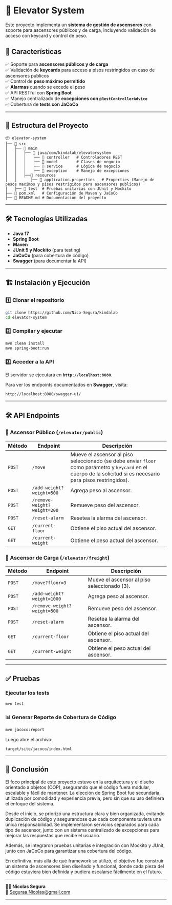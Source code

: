# 🚀 Elevator System

Este proyecto implementa un **sistema de gestión de ascensores** con soporte para ascensores públicos y de carga, incluyendo validación de acceso con keycard y control de peso.

## 📌 Características

✅ Soporte para **ascensores públicos y de carga**  
✅ Validación de **keycards** para acceso a pisos restringidos en caso de ascensores publicos  
✅ Control de **peso máximo permitido**  
✅ **Alarmas** cuando se excede el peso  
✅ API RESTful con **Spring Boot**  
✅ Manejo centralizado de **excepciones con `@RestControllerAdvice`**  
✅ Cobertura de **tests con JaCoCo**  

---

## 📂 Estructura del Proyecto

```
📦 elevator-system
├── 📂 src
│   ├── 📂 main
│   │   ├── 📂 java/com/kindalab/elevatorsystem
│   │   │   ├── 📂 controller   # Controladores REST
│   │   │   ├── 📂 model        # Clases de negocio
│   │   │   ├── 📂 service      # Lógica de negocio
│   │   │   ├── 📂 exception    # Manejo de excepciones
│   │   ├──📂 resources
│   │      ├── 📂 application.properties   # Properties (Manejo de pesos maximos y pisos restrigidos para ascensores publicos)
│   ├── 📂 test  # Pruebas unitarias con JUnit y Mockito
├── 📄 pom.xml   # Configuración de Maven y JaCoCo
├── 📄 README.md # Documentación del proyecto
```

---

## 🛠️ Tecnologías Utilizadas

- **Java 17**
- **Spring Boot**
- **Maven**
- **JUnit 5 y Mockito** (para testing)
- **JaCoCo** (para cobertura de código)
- **Swagger** (para documentar la API)

---

## 🏗️ Instalación y Ejecución

### 1️⃣ **Clonar el repositorio**
```bash
git clone https://github.com/Nico-Segura/kindalab
cd elevator-system
```

### 2️⃣ **Compilar y ejecutar**
```bash
mvn clean install
mvn spring-boot:run
```

### 3️⃣ **Acceder a la API**
El servidor se ejecutará en **`http://localhost:8080`**.

Para ver los endpoints documentados en **Swagger**, visita:
```
http://localhost:8080/swagger-ui/
```

---

## 🛠️ API Endpoints

### **📌 Ascensor Público (`/elevator/public`)**
| Método | Endpoint | Descripción                                                                           |
|--------|----------|---------------------------------------------------------------------------------------|
| `POST` | `/move`  | Mueve el ascensor al piso seleccionado (se debe enviar `floor` como parámetro y `keycard` en el cuerpo de la solicitud si es necesario para pisos restringidos). |
| `POST` | `/add-weight?weight=500` | Agrega peso al ascensor.                                                              |
| `POST` | `/remove-weight?weight=200` | Remueve peso del ascensor.                                                            |
| `POST` | `/reset-alarm` | Resetea la alarma del ascensor.                                                       |
| `GET`  | `/current-floor` | Obtiene el piso actual del ascensor.                                                  |
| `GET`  | `/current-weight` | Obtiene el peso actual del ascensor.                                                  |

### **📌 Ascensor de Carga (`/elevator/freight`)**
| Método | Endpoint | Descripción                                 |
|--------|----------|---------------------------------------------|
| `POST` | `/move?floor=3` | Mueve el ascensor al piso seleccionado (3). |
| `POST` | `/add-weight?weight=1000` | Agrega peso al ascensor.                    |
| `POST` | `/remove-weight?weight=500` | Remueve peso del ascensor.                  |
| `POST` | `/reset-alarm` | Resetea la alarma del ascensor.             |
| `GET`  | `/current-floor` | Obtiene el piso actual del ascensor.        |
| `GET`  | `/current-weight` | Obtiene el peso actual del ascensor.        |

---

## ✅ Pruebas

### **Ejecutar los tests**
```bash
mvn test
```

### **📊 Generar Reporte de Cobertura de Código**
```bash
mvn jacoco:report
```
Luego abre el archivo:
```
target/site/jacoco/index.html
```

---


## 🎯 Conclusión
El foco principal de este proyecto estuvo en la arquitectura y el diseño orientado a objetos (OOP), asegurando que el código fuera modular, escalable y fácil de mantener. La elección de Spring Boot fue secundaria, utilizada por comodidad y experiencia previa, pero sin que su uso definiera el enfoque del sistema.

Desde el inicio, se priorizó una estructura clara y bien organizada, evitando duplicación de código y asegurandose que cada componente tuviera una única responsabilidad. Se implementaron servicios separados para cada tipo de ascensor, junto con un sistema centralizado de excepciones para mejorar las respuestas que recibe el usuario.

Además, se integraron pruebas unitarias e integración con Mockito y JUnit, junto con JaCoCo para garantizar una cobertura del código. 

En definitiva, más allá de qué framework se utilizó, el objetivo fue construir un sistema de ascensores bien diseñado y funcional, donde cada pieza del código estuviera bien definida y pudiera escalarse fácilmente en el futuro. 

---

👨‍💻 **Nicolas Segura**  
📧 [Seguraa.Nicolas@gmail.com](mailto:seguraa.nicolas@gmail.comm)

---
